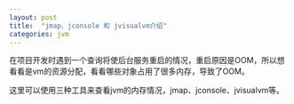 ```yaml
---
layout: post
title:  "jmap、jconsole 和 jvisualvm介绍"
categories: jvm
---
```


在项目开发时遇到一个查询将使后台服务重启的情况，重启原因是OOM，所以想看看是vm的资源分配，看看哪些对象占用了很多内存，导致了OOM。

这里可以使用三种工具来查看jvm的内存情况，jmap、jconsole、jvisualvm等。